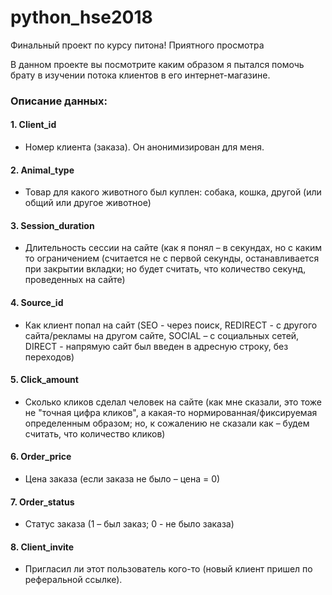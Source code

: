 # python_hse2018
Финальный проект по курсу питона! Приятного просмотра

В данном проекте вы посмотрите каким образом я пытался помочь брату в изучении потока клиентов в его интернет-магазине.

### Описание данных: 

#### 1. Client_id
* Номер клиента (заказа). Он анонимизирован для меня.

#### 2. Animal_type
* Товар для какого животного был куплен: собака, кошка, другой (или общий или другое животное)

#### 3. Session_duration
* Длительность сессии на сайте (как я понял – в секундах, но с каким то ограничением (считается не с первой секунды, останавливается при закрытии вкладки; но будет считать, что количество секунд, проведенных на сайте)

#### 4. Source_id
* Как клиент попал на сайт (SEO - через поиск, REDIRECT - с другого сайта/рекламы на другом сайте, SOCIAL – с социальных сетей, DIRECT - напрямую сайт был введен в адресную строку, без переходов)

#### 5. Click_amount
* Сколько кликов сделал человек на сайте (как мне сказали, это тоже не "точная цифра кликов", а какая-то нормированная/фиксируемая определенным образом; но, к сожалению не сказали как – будем считать, что количество кликов)

#### 6. Order_price
* Цена заказа (если заказа не было – цена = 0)

#### 7. Order_status
* Статус заказа (1 – был заказ; 0 - не было заказа)

#### 8. Client_invite
* Пригласил ли этот пользователь кого-то (новый клиент пришел по реферальной ссылке).
